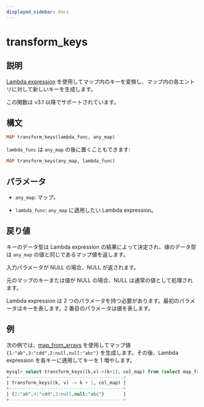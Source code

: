 ```yaml
---
displayed_sidebar: docs
---
```


# transform_keys

## 説明

[Lambda expression](../Lambda_expression.md) を使用してマップ内のキーを変換し、マップ内の各エントリに対して新しいキーを生成します。

この関数は v3.1 以降でサポートされています。

## 構文

```Haskell
MAP transform_keys(lambda_func, any_map)
```

`lambda_func` は `any_map` の後に置くこともできます:

```Haskell
MAP transform_keys(any_map, lambda_func)
```

## パラメータ

- `any_map`: マップ。

- `lambda_func`: `any_map` に適用したい Lambda expression。

## 戻り値

キーのデータ型は Lambda expression の結果によって決定され、値のデータ型は `any_map` の値と同じであるマップ値を返します。

入力パラメータが NULL の場合、NULL が返されます。

元のマップのキーまたは値が NULL の場合、NULL は通常の値として処理されます。

Lambda expression は 2 つのパラメータを持つ必要があります。最初のパラメータはキーを表します。2 番目のパラメータは値を表します。

## 例

次の例では、[map_from_arrays](map_from_arrays.md) を使用してマップ値 `{1:"ab",3:"cdd",2:null,null:"abc"}` を生成します。その後、Lambda expression を各キーに適用してキーを 1 増やします。

```SQL
mysql> select transform_keys((k,v)->(k+1), col_map) from (select map_from_arrays([1,3,null,2,null],['ab','cdd',null,null,'abc']) as col_map)A;
+------------------------------------------+
| transform_keys((k, v) -> k + 1, col_map) |
+------------------------------------------+
| {2:"ab",4:"cdd",3:null,null:"abc"}       |
+------------------------------------------+
```